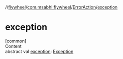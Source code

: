 //[flywheel](../../../index.md)/[com.msabhi.flywheel](../index.md)/[ErrorAction](index.md)/[exception](exception.md)



# exception  
[common]  
Content  
abstract val [exception](exception.md): [Exception](https://kotlinlang.org/api/latest/jvm/stdlib/kotlin/-exception/index.html)  



